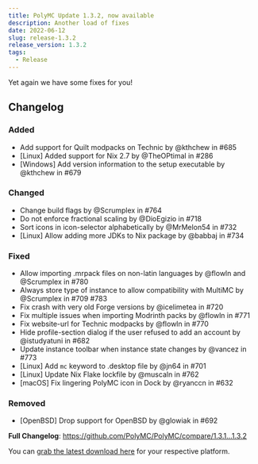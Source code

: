 ```yaml
---
title: PolyMC Update 1.3.2, now available
description: Another load of fixes
date: 2022-06-12
slug: release-1.3.2
release_version: 1.3.2
tags:
  - Release
---
```


Yet again we have some fixes for you!

## Changelog

### Added

- Add support for Quilt modpacks on Technic by @kthchew in #685
- [Linux] Added support for Nix 2.7 by @TheOPtimal in #286
- [Windows] Add version information to the setup executable by @kthchew in #679

### Changed

- Change build flags by @Scrumplex in #764
- Do not enforce fractional scaling by @DioEgizio in #718
- Sort icons in icon-selector alphabetically by @MrMelon54 in #732
- [Linux] Allow adding more JDKs to Nix package by @babbaj in #734

### Fixed

- Allow importing .mrpack files on non-latin languages by @flowln and @Scrumplex in #780
- Always store type of instance to allow compatibility with MultiMC by @Scrumplex in #709 #783
- Fix crash with very old Forge versions by @icelimetea in #720
- Fix multiple issues when importing Modrinth packs by @flowln in #771
- Fix website-url for Technic modpacks by @flowln in #770
- Hide profile-section dialog if the user refused to add an account by @istudyatuni in #682
- Update instance toolbar when instance state changes by @vancez in #773
- [Linux] Add `mc` keyword to .desktop file by @jn64 in #701
- [Linux] Update Nix Flake lockfile by @muscaln in #762
- [macOS] Fix lingering PolyMC icon in Dock by @ryanccn in #632

### Removed

- [OpenBSD] Drop support for OpenBSD by @glowiak in #692

**Full Changelog**: <https://github.com/PolyMC/PolyMC/compare/1.3.1...1.3.2>

You can [grab the latest download here](/download) for your respective platform.

